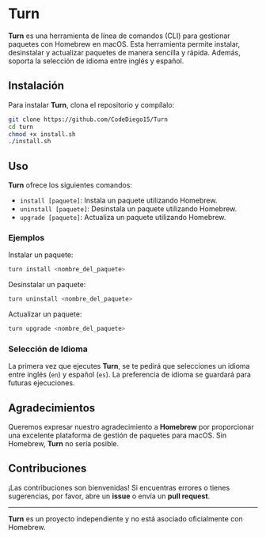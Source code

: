 # Turn

**Turn** es una herramienta de línea de comandos (CLI) para gestionar paquetes con Homebrew en macOS. Esta herramienta permite instalar, desinstalar y actualizar paquetes de manera sencilla y rápida. Además, soporta la selección de idioma entre inglés y español.

## Instalación

Para instalar **Turn**, clona el repositorio y compílalo:

```bash
git clone https://github.com/CodeDiego15/Turn
cd turn
chmod +x install.sh
./install.sh
```

## Uso

**Turn** ofrece los siguientes comandos:

- `install [paquete]`: Instala un paquete utilizando Homebrew.
- `uninstall [paquete]`: Desinstala un paquete utilizando Homebrew.
- `upgrade [paquete]`: Actualiza un paquete utilizando Homebrew.

### Ejemplos

Instalar un paquete:

```bash
turn install <nombre_del_paquete>
```

Desinstalar un paquete:

```bash
turn uninstall <nombre_del_paquete>
```

Actualizar un paquete:

```bash
turn upgrade <nombre_del_paquete>
```

### Selección de Idioma

La primera vez que ejecutes **Turn**, se te pedirá que selecciones un idioma entre inglés (`en`) y español (`es`). La preferencia de idioma se guardará para futuras ejecuciones.

## Agradecimientos

Queremos expresar nuestro agradecimiento a **Homebrew** por proporcionar una excelente plataforma de gestión de paquetes para macOS. Sin Homebrew, **Turn** no sería posible.

## Contribuciones

¡Las contribuciones son bienvenidas! Si encuentras errores o tienes sugerencias, por favor, abre un **issue** o envía un **pull request**.

---

**Turn** es un proyecto independiente y no está asociado oficialmente con Homebrew.
